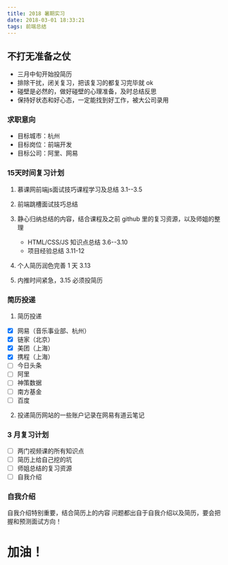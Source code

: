 ```yaml
---
title: 2018 暑期实习
date: 2018-03-01 18:33:21
tags: 前端总结
---
```


## 不打无准备之仗

- 三月中旬开始投简历
- 排除干扰，闭关复习，把该复习的都复习完毕就 ok
- 碰壁是必然的，做好碰壁的心理准备，及时总结反思
- 保持好状态和好心态，一定能找到好工作，被大公司录用

### 求职意向

- 目标城市：杭州
- 目标岗位：前端开发
- 目标公司：阿里、网易

### 15天时间复习计划

1. 慕课网前端js面试技巧课程学习及总结  3.1--3.5

2. 前端跳槽面试技巧总结   

3. 静心归纳总结的内容，结合课程及之前 github 里的复习资源，以及师姐的整理
    - HTML/CSS/JS 知识点总结  3.6--3.10
    - 项目经验总结  3.11-12

4. 个人简历润色完善 1 天    3.13

5. 内推时间紧急，3.15 必须投简历

### 简历投递

1. 简历投递
  - [x] 网易（音乐事业部、杭州）
  - [x] 链家（北京）
  - [x] 美团（上海）
  - [x] 携程（上海）
  - [ ] 今日头条
  - [ ] 阿里
  - [ ] 神策数据
  - [ ] 南方基金
  - [ ] 百度

2. 投递简历网站的一些账户记录在网易有道云笔记

### 3 月复习计划

- [ ] 两门视频课的所有知识点
- [ ] 简历上给自己挖的坑
- [ ] 师姐总结的复习资源
- [ ] 自我介绍

### 自我介绍

自我介绍特别重要，结合简历上的内容
问题都出自于自我介绍以及简历，要会把握和预测面试方向！

#  加油！

